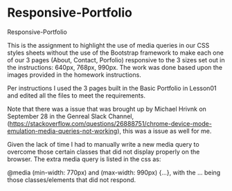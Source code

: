 # Responsive-Portfolio
Responsive-Portfolio

This is the assignment to highlight the use of media queries in our CSS styles sheets without the use of the Bootstrap framework to make each one of our 3 pages (About, Contact, Porfolio) responsive to the 3 sizes set out in the instructions:  640px, 768px, 990px.  The work was done based upon the images provided in the homework instructions.

Per instructions I used the 3 pages built in the Basic Portfolio in Lesson01 and edited all the files to meet the requirements.

Note that there was a issue that was brought up by Michael Hrivnk on September 28 in the Genreal Slack Channel, (https://stackoverflow.com/questions/26888751/chrome-device-mode-emulation-media-queries-not-working), this was a issue as well for me.

Given the lack of time I had to manually write a new media query to overcome those certain classes that did not display properly on the browser.  The extra media query is listed in the css as:

@media (min-width: 770px) and (max-width: 990px) {...}, with the ... being those classes/elements that did not respond.